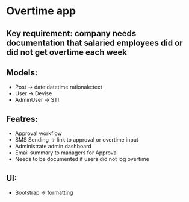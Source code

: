 # Overtime app

## Key requirement: company needs documentation that salaried employees did or did not get overtime each week

## Models:
- Post -> date:datetime  rationale:text
- User -> Devise
- AdminUser -> STI

## Featres:
- Approval workflow
- SMS Sending -> link to approval or overtime input
- Administrate admin dashboard
- Email summary to managers for Approval
- Needs to be documented if users did not log overtime

## UI:
- Bootstrap -> formatting
